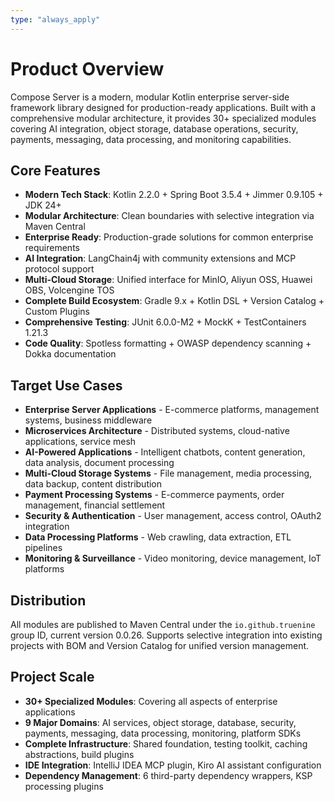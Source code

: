 ```yaml
---
type: "always_apply"
---
```


# Product Overview

Compose Server is a modern, modular Kotlin enterprise server-side framework library designed for production-ready applications. Built with a comprehensive modular architecture, it provides 30+ specialized modules covering AI integration, object storage, database operations, security, payments, messaging, data processing, and monitoring capabilities.

## Core Features

- **Modern Tech Stack**: Kotlin 2.2.0 + Spring Boot 3.5.4 + Jimmer 0.9.105 + JDK 24+
- **Modular Architecture**: Clean boundaries with selective integration via Maven Central
- **Enterprise Ready**: Production-grade solutions for common enterprise requirements
- **AI Integration**: LangChain4j with community extensions and MCP protocol support
- **Multi-Cloud Storage**: Unified interface for MinIO, Aliyun OSS, Huawei OBS, Volcengine TOS
- **Complete Build Ecosystem**: Gradle 9.x + Kotlin DSL + Version Catalog + Custom Plugins
- **Comprehensive Testing**: JUnit 6.0.0-M2 + MockK + TestContainers 1.21.3
- **Code Quality**: Spotless formatting + OWASP dependency scanning + Dokka documentation

## Target Use Cases

- **Enterprise Server Applications** - E-commerce platforms, management systems, business middleware
- **Microservices Architecture** - Distributed systems, cloud-native applications, service mesh
- **AI-Powered Applications** - Intelligent chatbots, content generation, data analysis, document processing
- **Multi-Cloud Storage Systems** - File management, media processing, data backup, content distribution
- **Payment Processing Systems** - E-commerce payments, order management, financial settlement
- **Security & Authentication** - User management, access control, OAuth2 integration
- **Data Processing Platforms** - Web crawling, data extraction, ETL pipelines
- **Monitoring & Surveillance** - Video monitoring, device management, IoT platforms

## Distribution

All modules are published to Maven Central under the `io.github.truenine` group ID, current version 0.0.26. Supports selective integration into existing projects with BOM and Version Catalog for unified version management.

## Project Scale

- **30+ Specialized Modules**: Covering all aspects of enterprise applications
- **9 Major Domains**: AI services, object storage, database, security, payments, messaging, data processing, monitoring, platform SDKs
- **Complete Infrastructure**: Shared foundation, testing toolkit, caching abstractions, build plugins
- **IDE Integration**: IntelliJ IDEA MCP plugin, Kiro AI assistant configuration
- **Dependency Management**: 6 third-party dependency wrappers, KSP processing plugins
